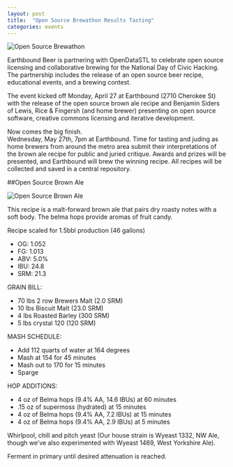 ```yaml
---
layout: post
title:  "Open Source Brewathon Results Tasting"
categories: events
---
```


![Open Source Brewathon]({{site.baseurl}}/images/brewathon.png)

Earthbound Beer is partnering with OpenDataSTL to celebrate open source licensing and collaborative brewing for the National Day of Civic Hacking. The partnership includes the release of an open source beer recipe, educational events, and a brewing contest.
<!--break-->

The event kicked off Monday, April 27 at Earthbound (2710 Cherokee St) with the release of the open source brown ale recipe and Benjamin Siders of Lewis, Rice & Fingersh (and home brewer) presenting on open source software, creative commons licensing and iterative development.  
  
Now comes the big finish.  
Wednesday, May 27th, 7pm at Earthbound. Time for tasting and juding as home brewers from around the metro area submit their interpretations of the brown ale recipe for public and juried critique. Awards and prizes will be presented, and Earthbound will brew the winning recipe. All recipes will be collected and saved in a central repository.  
  
##Open Source Brown Ale  
  
![Open Source Brown Ale]({{site.baseurl}}/images/belma.jpg)

This recipe is a malt-forward brown ale that pairs dry roasty notes with a soft body. The belma hops provide aromas of fruit candy.

Recipe scaled for 1.5bbl production (46 gallons)

* OG: 1.052
* FG: 1.013
* ABV: 5.0%
* IBU: 24.8
* SRM: 21.3

GRAIN BILL:

* 70 lbs 2 row Brewers Malt (2.0 SRM)
* 10 lbs Biscuit Malt (23.0 SRM)
* 4 lbs Roasted Barley (300 SRM)
* 5 lbs crystal 120 (120 SRM)

MASH SCHEDULE:

* Add 112 quarts of water at 164 degrees
* Mash at 154 for 45 minutes
* Mash out to 170 for 15 minutes
* Sparge

HOP ADDITIONS:

* 4 oz of Belma hops (9.4% AA, 14.6 IBUs) at 60 minutes
* .15 oz of supermoss (hydrated) at 15 minutes
* 4 oz of Belma hops (9.4% AA, 7.2 IBUs) at 15 minutes
* 4 oz of Belma hops (9.4% AA, 2.9 IBUs) at 5 minutes

Whirlpool, chill and pitch yeast (Our house strain is Wyeast 1332, NW Ale, though we’ve also experimented with Wyeast 1469, West Yorkshire Ale).

Ferment in primary until desired attenuation is reached.
